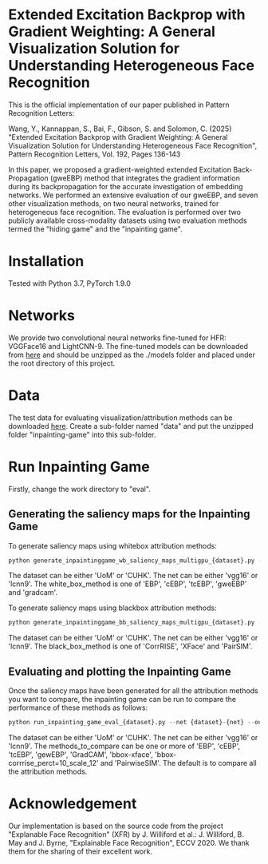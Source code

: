 # Extended Excitation Backprop with Gradient Weighting: A General Visualization Solution for Understanding Heterogeneous Face Recognition

This is the official implementation of our paper published in Pattern Recognition Letters:

Wang, Y., Kannappan, S., Bai, F., Gibson, S. and Solomon, C. (2025) "Extended Excitation Backprop with Gradient Weighting: A General Visualization Solution for Understanding Heterogeneous Face Recognition", Pattern Recognition Letters, Vol. 192, Pages 136-143

In this paper, we proposed a gradient-weighted extended Excitation Back-Propagation (gweEBP) method that integrates the gradient information during its backpropagation for the accurate investigation of embedding networks. We performed an extensive evaluation of our gweEBP, and seven other visualization methods, on two neural networks, trained for heterogeneous face recognition. The evaluation is performed over two publicly available cross-modality datasets using two evaluation methods termed the "hiding game" and the "inpainting game". 

# Installation
Tested with Python 3.7, PyTorch 1.9.0

# Networks
We provide two convolutional neural networks fine-tuned for HFR: VGGFace16 and LightCNN-9. The fine-tuned models can be downloaded from [here](https://drive.google.com/file/d/1MvpQtpMRurew60aHzWqUhPRtDzVqpvUG/view?usp=sharing) and should be unzipped as the ./models folder and placed under the root directory of this project.

# Data
The test data for evaluating visualization/attribution methods can be downloaded [here](https://drive.google.com/file/d/1Gewjuwsn5n3Kt9rLNFpJ_KMC0AXNF2YF/view?usp=sharing). Create a sub-folder named "data" and put the unzipped folder "inpainting-game" into this sub-folder.

# Run Inpainting Game

Firstly, change the work directory to "eval".

## Generating the saliency maps for the Inpainting Game

To generate saliency maps using whitebox attribution methods:

```python
python generate_inpaintinggame_wb_saliency_maps_multigpu_{dataset}.py --net {net} --method {white_box_method}
```

The dataset can be either 'UoM' or 'CUHK'. The net can be either 'vgg16' or 'lcnn9'. The white_box_method is one of 'EBP', 'cEBP', 'tcEBP', 'gweEBP' and 'gradcam'.

To generate saliency maps using blackbox attribution methods:
```python
python generate_inpaintinggame_bb_saliency_maps_multigpu_{dataset}.py --net {net} --method {black_box_method}
```
The dataset can be either 'UoM' or 'CUHK'. The net can be either 'vgg16' or 'lcnn9'. The black_box_method is one of 'CorrRISE', 'XFace' and 'PairSIM'.

## Evaluating and plotting the Inpainting Game

Once the saliency maps have been generated for all the attribution methods you want to compare, the inpainting game can be run to compare the performance of these methods as follows:

```python
python run_inpainting_game_eval_{dataset}.py --net {dataset}-{net} --output output/inpainting_game/{dataset}-{net} --method {methods_to_compare}
```

The dataset can be either 'UoM' or 'CUHK'. The net can be either 'vgg16' or 'lcnn9'. The methods_to_compare can be one or more of 'EBP', 'cEBP', 'tcEBP', 'gewEBP', 'GradCAM', 'bbox-xface', 'bbox-corrrise_perct=10_scale_12' and 'PairwiseSIM'. The default is to compare all the attribution methods. 

# Acknowledgement

Our implementation is based on the source code from the project "Explanable Face Recognition" (XFR) by J. Williford et al.: J. Williford, B. May and J. Byrne, "Explainable Face Recognition", ECCV 2020. We thank them for the sharing of their excellent work.
